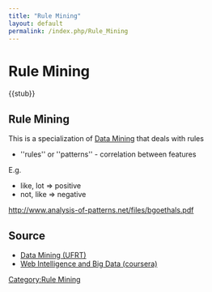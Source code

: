```yaml
---
title: "Rule Mining"
layout: default
permalink: /index.php/Rule_Mining
---
```


# Rule Mining

{{stub}}

## Rule Mining
This is a specialization of [Data Mining](Data_Mining) that deals with rules
- ''rules'' or ''patterns'' - correlation between features 

E.g. 
- like, lot $\Rightarrow$ positive
- not, like $\Rightarrow$ negative 



http://www.analysis-of-patterns.net/files/bgoethals.pdf


## Source
- [Data Mining (UFRT)](Data_Mining_(UFRT))
- [Web Intelligence and Big Data (coursera)](Web_Intelligence_and_Big_Data_(coursera))


[Category:Rule Mining](Category_Rule_Mining)
